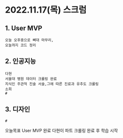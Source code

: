 # 2022.11.17(목) 스크럼

## 1. User MVP

    오늘 오후중으로 뼈대 마무리,
    오늘까지 코드 정리

## 2. 인공지능

    다현
    서울대 병원 데이터 크롤링 완료
    지식인 주관적 진술 서술,그에 따른 진료과 유추도 크롤링
    소희
    #

## 3. 디자인

    #

오늘목표
User MVP 완료
다현이 파트 크롤링 완료 후 학습 시작
